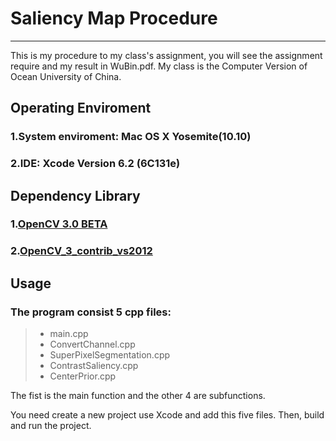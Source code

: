 # Saliency Map Procedure

------

This is my procedure to my class's assignment, you will see the assignment require and my result in WuBin.pdf. My class is the Computer Version of Ocean University of China.

## Operating Enviroment

### 1.System enviroment: Mac OS X Yosemite(10.10)
### 2.IDE: Xcode Version 6.2 (6C131e)

## Dependency Library

### 1.[OpenCV 3.0 BETA][1]
### 2.[OpenCV_3_contrib_vs2012][2]

## Usage

### The program consist 5 cpp files:
>* main.cpp
>* ConvertChannel.cpp
>* SuperPixelSegmentation.cpp
>* ContrastSaliency.cpp
>* CenterPrior.cpp

The fist is the main function and the other 4 are subfunctions.

You need create a new project use Xcode and add this five files. Then, build and run the project.

[1]:http://opencv.org/
[2]:https://github.com/Smorodov/OpenCV_3_contrib_vs2012